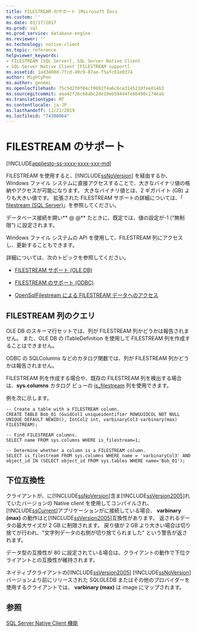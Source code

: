 ```yaml
---
title: FILESTREAM のサポート |Microsoft Docs
ms.custom: ''
ms.date: 03/17/2017
ms.prod: sql
ms.prod_service: database-engine
ms.reviewer: ''
ms.technology: native-client
ms.topic: reference
helpviewer_keywords:
- FILESTREAM [SQL Server], SQL Server Native Client
- SQL Server Native Client [FILESTREAM support]
ms.assetid: 1ad3400d-7fcd-40c9-87ae-f5afc61e0374
author: MightyPen
ms.author: genemi
ms.openlocfilehash: 75c5d2f0f04cf0692f4a6c6ca3145210fee014b3
ms.sourcegitcommit: aaa42f26c68abc2de10eb58444fe6b490c174eab
ms.translationtype: MT
ms.contentlocale: ja-JP
ms.lasthandoff: 11/21/2019
ms.locfileid: "74308064"
---
```

# <a name="filestream-support"></a>FILESTREAM のサポート
[!INCLUDE[appliesto-ss-xxxx-xxxx-xxx-md](../../../includes/appliesto-ss-xxxx-xxxx-xxx-md.md)]

  FILESTREAM を使用すると、[!INCLUDE[ssNoVersion](../../../includes/ssnoversion-md.md)] を経由するか、Windows ファイル システムに直接アクセスすることで、大きなバイナリ値の格納やアクセスが可能になります。 大きなバイナリ値とは、2 ギガバイト (GB) よりも大きい値です。 拡張された FILESTREAM サポートの詳細については、「 [filestream &#40;SQL Server&#41;](../../../relational-databases/blob/filestream-sql-server.md)」を参照してください。  
  
 データベース接続を開い** \@ \@** たときに、既定では、値の設定が-1 ("無制限") に設定されます。  
  
 Windows ファイル システムの API を使用して、FILESTREAM 列にアクセスし、更新することもできます。  
  
 詳細については、次のトピックを参照してください。  
  
-   [FILESTREAM サポート &#40;OLE DB&#41;](../../../relational-databases/native-client/ole-db/filestream-support-ole-db.md)  
  
-   [FILESTREAM のサポート &#40;ODBC&#41;](../../../relational-databases/native-client/odbc/filestream-support-odbc.md)  
  
-   [OpenSqlFilestream による FILESTREAM データへのアクセス](../../../relational-databases/blob/access-filestream-data-with-opensqlfilestream.md)  
  
## <a name="querying-for-filestream-columns"></a>FILESTREAM 列のクエリ  
 OLE DB のスキーマ行セットでは、列が FILESTREAM 列かどうかは報告されません。 また、OLE DB の ITableDefinition を使用して FILESTREAM 列を作成することはできません。  
  
 ODBC の SQLColumns などのカタログ関数では、列が FILESTREAM 列かどうかは報告されません。  
  
 FILESTREAM 列を作成する場合や、既存の FILESTREAM 列を検出する場合は、**sys.columns** カタログ ビューの [is_filestream](../../../relational-databases/system-catalog-views/sys-columns-transact-sql.md) 列を使用できます。  
  
 例を次に示します。  
  
```  
-- Create a table with a FILESTREAM column.  
CREATE TABLE Bob_01 (GuidCol1 uniqueidentifier ROWGUIDCOL NOT NULL UNIQUE DEFAULT NEWID(), IntCol2 int, varbinaryCol3 varbinary(max) FILESTREAM);  
  
-- Find FILESTREAM columns.  
SELECT name FROM sys.columns WHERE is_filestream=1;  
  
-- Determine whether a column is a FILESTREAM column.  
SELECT is_filestream FROM sys.columns WHERE name = 'varbinaryCol3' AND object_id IN (SELECT object_id FROM sys.tables WHERE name='Bob_01');  
```  
  
## <a name="down-level-compatibility"></a>下位互換性  
 クライアントが、に[!INCLUDE[ssNoVersion](../../../includes/ssnoversion-md.md)]含ま[!INCLUDE[ssVersion2005](../../../includes/ssversion2005-md.md)]れていたバージョンの Native client を使用してコンパイルされ、 [!INCLUDE[ssCurrent](../../../includes/sscurrent-md.md)]アプリケーションがに接続している場合、 **varbinary (max)** の動作はと[!INCLUDE[ssVersion2005](../../../includes/ssversion2005-md.md)]互換性があります。 返されるデータの最大サイズが 2 GB に制限されます。 戻り値が 2 GB より大きい場合は切り捨てが行われ、"文字列データの右側が切り捨てられました" という警告が返されます。  
  
 データ型の互換性が 80 に設定されている場合は、クライアントの動作で下位クライアントとの互換性が維持されます。  
  
 ネイティブクライアントの[!INCLUDE[ssVersion2005](../../../includes/ssversion2005-md.md)] [!INCLUDE[ssNoVersion](../../../includes/ssnoversion-md.md)]バージョンより前にリリースされた SQLOLEDB またはその他のプロバイダーを使用するクライアントでは、 **varbinary (max)** は image にマップされます。  
  
## <a name="see-also"></a>参照  
 [SQL Server Native Client 機能](../../../relational-databases/native-client/features/sql-server-native-client-features.md)  
  
  
